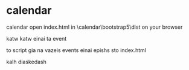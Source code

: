 # calendar
calendar
open index.html in \calendar\bootstrap5\dist on your browser

katw katw einai ta event 

to script gia na vazeis events einai epishs sto index.html

kalh diaskedash 

